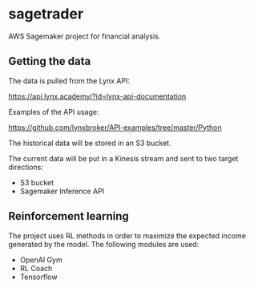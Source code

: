 # sagetrader

AWS Sagemaker project for financial analysis.

## Getting the data

The data is pulled from the Lynx API:

https://api.lynx.academy/?id=lynx-api-documentation

Examples of the API usage:

https://github.com/lynxbroker/API-examples/tree/master/Python

The historical data will be stored in an S3 bucket.

The current data will be put in a Kinesis stream and sent to two target directions: 
* S3 bucket
* Sagemaker Inference API


## Reinforcement learning

The project uses RL methods in order to maximize the expected income generated by the model.
The following modules are used:
* OpenAI Gym
* RL Coach
* Tensorflow

